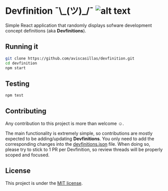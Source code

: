 # Devfinition ¯\\\_(ツ)_/¯ ![alt text](https://api.travis-ci.org/aviscasillas/devfinition.svg?branch=main&status=created)

Simple React application that randomly displays sofware development concept definitions (aka **Devfinitions**).

## Running it

``` bash
git clone https://github.com/aviscasillas/devfinition.git
cd devfinition
npm start
```

## Testing

``` bash
npm test
```

## Contributing

Any contribution to this project is more than welcome :relaxed:. 

The main functionality is extremely simple, so contributions are mostly expected to be adding/updating 
**Devfinitions**. You only need to add the corresponding changes into the [devfinitions.json](https://github.com/aviscasillas/devfinition/blob/main/src/data/devfinitions.json) file. When doing so, please try to stick to 1 PR per Devfinition, so review threads will be properly scoped and focused.

## License

This project is under the [MIT license](https://opensource.org/licenses/MIT).
